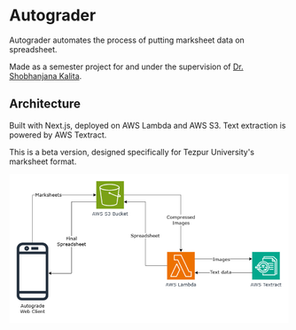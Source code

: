 # Autograder

Autograder automates the process of putting marksheet data on spreadsheet.

Made as a semester project for and under the supervision of [Dr. Shobhanjana Kalita](https://linkedin.com/in/shobhanjana-kalita-6751281a).

## Architecture

Built with Next.js, deployed on AWS Lambda and AWS S3. Text extraction is powered by AWS Textract.

This is a beta version, designed specifically for Tezpur University's marksheet format.

![System Design](./public/system-design.png)
